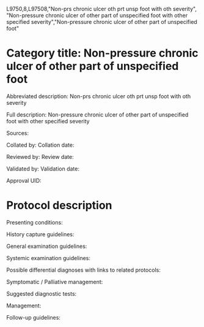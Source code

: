 L9750,8,L97508,"Non-prs chronic ulcer oth prt unsp foot with oth severity", "Non-pressure chronic ulcer of other part of unspecified foot with other specified severity","Non-pressure chronic ulcer of other part of unspecified foot"
# Category title: Non-pressure chronic ulcer of other part of unspecified foot

Abbreviated description: Non-prs chronic ulcer oth prt unsp foot with oth severity

Full description: Non-pressure chronic ulcer of other part of unspecified foot with other specified severity

Sources:

Collated by:
Collation date:

Reviewed by:
Review date:

Validated by:
Validation date:

Approval UID:

# Protocol description

Presenting conditions:

History capture guidelines:

General examination guidelines:

Systemic examination guidelines:

Possible differential diagnoses with links to related protocols:

Symptomatic / Palliative management:

Suggested diagnostic tests:

Management:

Follow-up guidelines:

